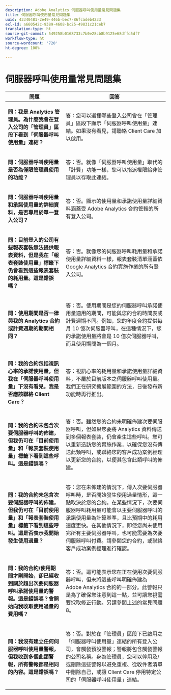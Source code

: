 ```yaml
---
description: Adobe Analytics 伺服器呼叫使用量常見問題集
title: 伺服器呼叫使用量常見問題集
uuid: 43340481-2e49-446b-bec7-86fcadeb4233
exl-id: a660542c-9389-4608-bc25-49831c21ceb7
translation-type: ht
source-git-commit: 549258b0168733c7b0e28cb8b9125e68dffd5df7
workflow-type: ht
source-wordcount: '720'
ht-degree: 100%

---
```


# 伺服器呼叫使用量常見問題集

<table id="table_10384E2010B849708AE9462BB2B43438"> 
 <thead> 
  <tr> 
   <th colname="col1" class="entry"> 問題 </th> 
   <th colname="col2" class="entry"> 回答 </th> 
  </tr> 
 </thead>
 <tbody> 
  <tr> 
   <td colname="col1"> <p><b>問：我是 Analytics 管理員。為什麼我會在登入公司的「管理員」區段下看到「伺服器呼叫使用量」連結？</b> </p> </td> 
   <td colname="col2"> <p>答：您可以選擇哪些登入公司會在「管理員」區段下顯示「伺服器呼叫使用量」連結。如果沒有看見，請聯絡 Client Care 加以啟用。 </p> </td> 
  </tr> 
  <tr> 
   <td colname="col1"> <p><b>問：伺服器呼叫使用量是否為僅限管理員使用的功能？</b> </p> </td> 
   <td colname="col2"> <p>答：否。就像「伺服器呼叫使用量」取代的「計費」功能一樣，您可以指派權限給非管理員以存取此連結。 </p> </td> 
  </tr> 
  <tr> 
   <td colname="col1"> <p><b>問：伺服器呼叫使用量和承諾使用量的詳細資料，是否專用於單一登入公司？</b> </p> </td> 
   <td colname="col2"> <p>答：否。顯示的使用量和承諾使用量詳細資料涵蓋受 Adobe Analytics 合約管轄的所有登入公司。 </p> </td> 
  </tr> 
  <tr> 
   <td colname="col1"> <p><b>問：目前登入的公司有些報表套裝無法提供報表資料，但是我在「報表套裝使用量」標籤下仍會看到這些報表套裝的耗用量。這是錯誤嗎？</b> </p> </td> 
   <td colname="col2"> <p>答：否。就像您的伺服器呼叫耗用量和承諾使用量詳細資料一樣，報表套裝清單涵蓋依 Google Analytics 合約實施作業的所有登入公司。 </p> </td> 
  </tr> 
  <tr> 
   <td colname="col1"> <p><b>問：使用期間是否一律與我的 Analytics 合約或計費週期的期間相同？</b> </p> </td> 
   <td colname="col2"> <p>答：否。使用期間是您的伺服器呼叫承諾使用量適用的期間，可能與您的合約時間表或計費週期不同。例如，您的年度合約提供每月 10 億次伺服器呼叫，在這種情況下，您的承諾使用量將會是 10 億次伺服器呼叫，而且使用期間為一個月。 </p> </td> 
  </tr> 
  <tr> 
   <td colname="col1"> <p><b>問：我的合約包括視訊心率的承諾使用量，但我在「伺服器呼叫使用量」下沒有看見。我是否應該聯絡 Client Care？</b> </p> </td> 
   <td colname="col2"> <p>答：視訊心率的耗用量和承諾使用量詳細資料，不屬於目前版本之伺服器呼叫使用量。我們正在研究擴展範圍的方法，日後發布新功能時再行推出。 </p> </td> 
  </tr> 
  <tr> 
   <td colname="col1"> <p><b>問：我的合約未包含次要伺服器呼叫的佈建，但我仍可在「目前使用量」和「報表套裝使用量」標籤下看到這些呼叫。這是錯誤嗎？</b> </p> </td> 
   <td colname="col2"> <p>答：否。雖然您的合約未明確佈建次要伺服器呼叫，但如果您要將 Analytics 資料傳送到多個報表套裝，仍會產生這些呼叫。您可以重新造訪您的實施作業，以確保您沒有傳送此類呼叫，或聯絡您的客戶成功案例經理以更新您的合約，以便其包含此類呼叫的佈建。 </p> </td> 
  </tr> 
  <tr> 
   <td colname="col1"> <p><b>問：我的合約未包含次要伺服器呼叫的佈建，但我仍可在「目前使用量」和「報表套裝使用量」標籤下看到這些呼叫。這是否表示我開始發生使用過量？</b> </p> </td> 
   <td colname="col2"> <p>答：您在未佈建的情況下，傳入次要伺服器呼叫時，是否開始發生使用過量情形，這一點取決於您的合約。在某些情況下，次要伺服器呼叫耗用量可能會以主要伺服器呼叫的承諾使用量為計算基準，且比預期中的耗用速度更快。在其他情況下，即使您尚未使用完所有主要伺服器呼叫，也可能需要為次要伺服器呼叫付費。請參閱您的合約，或聯絡客戶成功案例經理進行確認。 </p> </td> 
  </tr> 
  <tr> 
   <td colname="col1"> <p><b>問：我的合約/使用期間才剛開始，卻已經收到關於超出次要伺服器呼叫承諾使用量的警報。這是錯誤嗎？會開始向我收取使用過量的費用嗎？</b> </p> </td> 
   <td colname="col2"> <p>答：否。這可能表示您在正在使用次要伺服器呼叫，但未將這些呼叫明確佈建為 Adobe Analytics 合約的一部分。此警報只是為了確保您注意到這一點，並可讓您視需要採取修正行動。另請參閱上述的常見問題 8。 </p> </td> 
  </tr> 
  <tr> 
   <td colname="col1"> <p><b>問：我沒有建立任何伺服器呼叫使用量警報，但我收到多個此類警報，所有警報都是相同的內容。這是錯誤嗎？</b> </p> </td> 
   <td colname="col2"> <p>答：否。對於在「管理員」區段下已啟用之「伺服器呼叫使用量」連結的所有登入公司，會觸發預設警報；警報將包含觸發警報的公司名稱。身為管理員，您可以停用及/或刪除這些警報以避免重複、從收件者清單中刪除自己，或讓 Client Care 停用特定公司的「伺服器呼叫使用量」連結。 </p> </td> 
  </tr> 
 </tbody> 
</table>
